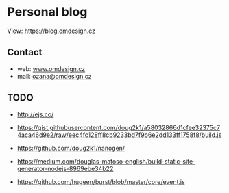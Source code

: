 # Personal blog

View: https://blog.omdesign.cz

## Contact

* web: www.omdesign.cz
* mail: ozana@omdesign.cz



## TODO

* http://ejs.co/
* https://gist.githubusercontent.com/doug2k1/a58032866d1cfee32375c74aca46d9e2/raw/eec4fc128ff8cb9233bd7f9b6e2dd133ff1758f8/build.js
* https://github.com/doug2k1/nanogen/
* https://medium.com/douglas-matoso-english/build-static-site-generator-nodejs-8969ebe34b22

* https://github.com/hugeen/burst/blob/master/core/event.js   